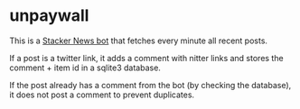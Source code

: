 # unpaywall

This is a [Stacker News bot](https://stacker.news/unpaywall) that fetches every minute all recent posts.

If a post is a twitter link, it adds a comment with nitter links and stores the comment + item id in a sqlite3 database.

If the post already has a comment from the bot (by checking the database), it does not post a comment to prevent duplicates.
